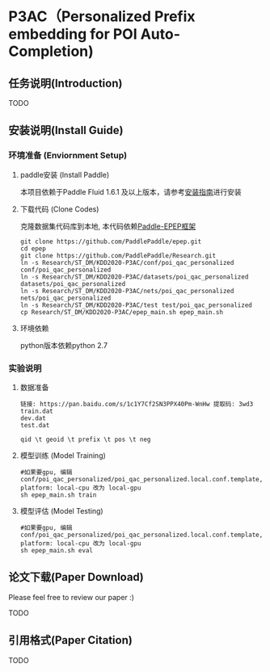 # P3AC（Personalized Prefix embedding for POI Auto-Completion)

## 任务说明(Introduction)

TODO

## 安装说明(Install Guide)

### 环境准备 (Enviornment Setup)

1. paddle安装 (Install Paddle)

    本项目依赖于Paddle Fluid 1.6.1 及以上版本，请参考[安装指南](http://www.paddlepaddle.org/#quick-start)进行安装

2. 下载代码 (Clone Codes)

    克隆数据集代码库到本地, 本代码依赖[Paddle-EPEP框架](https://github.com/PaddlePaddle/epep)
    ```
    git clone https://github.com/PaddlePaddle/epep.git
    cd epep
    git clone https://github.com/PaddlePaddle/Research.git
    ln -s Research/ST_DM/KDD2020-P3AC/conf/poi_qac_personalized conf/poi_qac_personalized
    ln -s Research/ST_DM/KDD2020-P3AC/datasets/poi_qac_personalized datasets/poi_qac_personalized
    ln -s Research/ST_DM/KDD2020-P3AC/nets/poi_qac_personalized nets/poi_qac_personalized
    ln -s Research/ST_DM/KDD2020-P3AC/test test/poi_qac_personalized
    cp Research/ST_DM/KDD2020-P3AC/epep_main.sh epep_main.sh
    ```

3. 环境依赖

    python版本依赖python 2.7


### 实验说明

1. 数据准备

    
    ```
    链接: https://pan.baidu.com/s/1c1Y7Cf2SN3PPX40Pm-WnHw 提取码: 3wd3
    train.dat
    dev.dat
    test.dat

    qid \t geoid \t prefix \t pos \t neg

    ```

2. 模型训练 (Model Training)

    ```
    #如果要gpu, 编辑conf/poi_qac_personalized/poi_qac_personalized.local.conf.template, platform: local-cpu 改为 local-gpu
    sh epep_main.sh train
    ```

3. 模型评估 (Model Testing)
    ```
    #如果要gpu, 编辑conf/poi_qac_personalized/poi_qac_personalized.local.conf.template, platform: local-cpu 改为 local-gpu
    sh epep_main.sh eval

    ```

## 论文下载(Paper Download)

Please feel free to review our paper :)

TODO

## 引用格式(Paper Citation)

TODO


